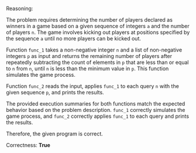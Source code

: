 Reasoning:

The problem requires determining the number of players declared as winners in a game based on a given sequence of integers `a` and the number of players `n`. The game involves kicking out players at positions specified by the sequence `a` until no more players can be kicked out.

Function `func_1` takes a non-negative integer `n` and a list of non-negative integers `p` as input and returns the remaining number of players after repeatedly subtracting the count of elements in `p` that are less than or equal to `n` from `n`, until `n` is less than the minimum value in `p`. This function simulates the game process.

Function `func_2` reads the input, applies `func_1` to each query `n` with the given sequence `p`, and prints the results.

The provided execution summaries for both functions match the expected behavior based on the problem description. `func_1` correctly simulates the game process, and `func_2` correctly applies `func_1` to each query and prints the results.

Therefore, the given program is correct.

Correctness: **True**